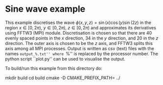 # Sine wave example

This example discretises the wave $\phi(x,y,z)=\sin(x)\cos(y)\sin(2z)$
in the region $x\in[0,2\pi)$, $y\in[0,2\pi)$, $z\in[0,2\pi)$ and
approximates its derivatives using FFTW3 (MPI) module. Discretisation
is chosen so that there are 40 evenly spaced points in the $x$ direction,
34 in the $y$ direction, and 20 in the $z$ direction. The outer axis
is chosen to be the $z$ axis, and FFTW3 splits this axis among
all MPI processes. Output is written as csv (text) files
with the names ``output_%.txt'' where ``%'' is replaced by
the processor number. The python script ``plot.py'' can be
used to visualise the output.

To build/run this example from this directory do:

mkdir build
cd build
cmake -D CMAKE_PREFIX_PATH=<whereverfftwArrisinstall> ../